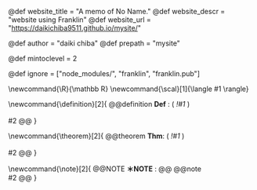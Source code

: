 <!--
Add here global page variables to use throughout your
website.
The website_* must be defined for the RSS to work
-->
@def website_title = "A memo of No Name."
@def website_descr = "website using Franklin"
@def website_url   = "https://daikichiba9511.github.io/mysite/"

@def author = "daiki chiba"
@def prepath = "mysite"

@def mintoclevel = 2

<!--
Add here files or directories that should be ignored by Franklin, otherwise
these files might be copied and, if markdown, processed by Franklin which
you might not want. Indicate directories by ending the name with a `/`.
-->
@def ignore = ["node_modules/", "franklin", "franklin.pub"]

<!--
Add here global latex commands to use throughout your
pages. It can be math commands but does not need to be.
For instance:
* \newcommand{\phrase}{This is a long phrase to copy.}
-->
\newcommand{\R}{\mathbb R}
\newcommand{\scal}[1]{\langle #1 \rangle}

<!-- 定義　@@~ でスタイル指定してる。設定はfranklin.css内で-->
\newcommand{\definition}[2]{
  @@definition
  **Def** : ( _!#1_ )
  \
  \
  #2
  @@
}


<!-- 定理　-->
\newcommand{\theorem}[2]{
  @@theorem
  **Thm**: ( _!#1_ )
  \
  \
  #2
  @@
}

<!-- note　-->
\newcommand{\note}[2]{
  @@NOTE
  **＊NOTE** :
  @@
  @@note
  \
  #2
  @@
}